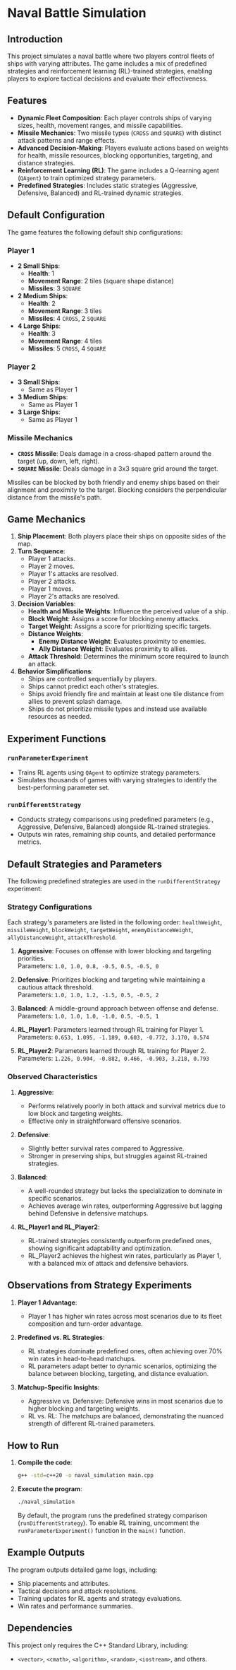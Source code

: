 # Naval Battle Simulation

## Introduction

This project simulates a naval battle where two players control fleets of ships with varying attributes. The game includes a mix of predefined strategies and reinforcement learning (RL)-trained strategies, enabling players to explore tactical decisions and evaluate their effectiveness.

## Features

- **Dynamic Fleet Composition**: Each player controls ships of varying sizes, health, movement ranges, and missile capabilities.
- **Missile Mechanics**: Two missile types (`CROSS` and `SQUARE`) with distinct attack patterns and range effects.
- **Advanced Decision-Making**: Players evaluate actions based on weights for health, missile resources, blocking opportunities, targeting, and distance strategies.
- **Reinforcement Learning (RL)**: The game includes a Q-learning agent (`QAgent`) to train optimized strategy parameters.
- **Predefined Strategies**: Includes static strategies (Aggressive, Defensive, Balanced) and RL-trained dynamic strategies.

## Default Configuration

The game features the following default ship configurations:

### Player 1
- **2 Small Ships**: 
  - **Health**: 1
  - **Movement Range**: 2 tiles (square shape distance)
  - **Missiles**: 3 `SQUARE`
- **2 Medium Ships**:
  - **Health**: 2
  - **Movement Range**: 3 tiles
  - **Missiles**: 4 `CROSS`, 2 `SQUARE`
- **4 Large Ships**:
  - **Health**: 3
  - **Movement Range**: 4 tiles
  - **Missiles**: 5 `CROSS`, 4 `SQUARE`

### Player 2
- **3 Small Ships**:
  - Same as Player 1
- **3 Medium Ships**:
  - Same as Player 1
- **3 Large Ships**:
  - Same as Player 1

### Missile Mechanics
- **`CROSS` Missile**: Deals damage in a cross-shaped pattern around the target (up, down, left, right).
- **`SQUARE` Missile**: Deals damage in a 3x3 square grid around the target.

Missiles can be blocked by both friendly and enemy ships based on their alignment and proximity to the target. Blocking considers the perpendicular distance from the missile's path.

## Game Mechanics

1. **Ship Placement**: Both players place their ships on opposite sides of the map.
2. **Turn Sequence**:
   - Player 1 attacks.
   - Player 2 moves.
   - Player 1's attacks are resolved.
   - Player 2 attacks.
   - Player 1 moves.
   - Player 2's attacks are resolved.
3. **Decision Variables**:
   - **Health and Missile Weights**: Influence the perceived value of a ship.
   - **Block Weight**: Assigns a score for blocking enemy attacks.
   - **Target Weight**: Assigns a score for prioritizing specific targets.
   - **Distance Weights**:
     - **Enemy Distance Weight**: Evaluates proximity to enemies.
     - **Ally Distance Weight**: Evaluates proximity to allies.
   - **Attack Threshold**: Determines the minimum score required to launch an attack.
4. **Behavior Simplifications**:
   - Ships are controlled sequentially by players.
   - Ships cannot predict each other's strategies.
   - Ships avoid friendly fire and maintain at least one tile distance from allies to prevent splash damage.
   - Ships do not prioritize missile types and instead use available resources as needed.

## Experiment Functions

### `runParameterExperiment`
- Trains RL agents using `QAgent` to optimize strategy parameters.
- Simulates thousands of games with varying strategies to identify the best-performing parameter set.

### `runDifferentStrategy`
- Conducts strategy comparisons using predefined parameters (e.g., Aggressive, Defensive, Balanced) alongside RL-trained strategies.
- Outputs win rates, remaining ship counts, and detailed performance metrics.
## Default Strategies and Parameters

The following predefined strategies are used in the `runDifferentStrategy` experiment:

### Strategy Configurations
Each strategy's parameters are listed in the following order:
`healthWeight`, `missileWeight`, `blockWeight`, `targetWeight`, `enemyDistanceWeight`, `allyDistanceWeight`, `attackThreshold`.

1. **Aggressive**: Focuses on offense with lower blocking and targeting priorities.  
   Parameters: `1.0, 1.0, 0.8, -0.5, 0.5, -0.5, 0`  

2. **Defensive**: Prioritizes blocking and targeting while maintaining a cautious attack threshold.  
   Parameters: `1.0, 1.0, 1.2, -1.5, 0.5, -0.5, 2`  

3. **Balanced**: A middle-ground approach between offense and defense.  
   Parameters: `1.0, 1.0, 1.0, -1.0, 0.5, -0.5, 1`  

4. **RL_Player1**: Parameters learned through RL training for Player 1.  
   Parameters: `0.653, 1.095, -1.189, 0.603, -0.772, 3.170, 0.574`  

5. **RL_Player2**: Parameters learned through RL training for Player 2.  
   Parameters: `1.226, 0.904, -0.882, 0.466, -0.903, 3.218, 0.793`  

### Observed Characteristics

1. **Aggressive**:
   - Performs relatively poorly in both attack and survival metrics due to low block and targeting weights.
   - Effective only in straightforward offensive scenarios.

2. **Defensive**:
   - Slightly better survival rates compared to Aggressive.
   - Stronger in preserving ships, but struggles against RL-trained strategies.

3. **Balanced**:
   - A well-rounded strategy but lacks the specialization to dominate in specific scenarios.
   - Achieves average win rates, outperforming Aggressive but lagging behind Defensive in defensive matchups.

4. **RL_Player1 and RL_Player2**:
   - RL-trained strategies consistently outperform predefined ones, showing significant adaptability and optimization.
   - RL_Player2 achieves the highest win rates, particularly as Player 1, with a balanced mix of attack and defensive behaviors.

## Observations from Strategy Experiments

1. **Player 1 Advantage**:
   - Player 1 has higher win rates across most scenarios due to its fleet composition and turn-order advantage.

2. **Predefined vs. RL Strategies**:
   - RL strategies dominate predefined ones, often achieving over 70% win rates in head-to-head matchups.
   - RL parameters adapt better to dynamic scenarios, optimizing the balance between blocking, targeting, and distance evaluation.

3. **Matchup-Specific Insights**:
   - Aggressive vs. Defensive: Defensive wins in most scenarios due to higher blocking and targeting weights.
   - RL vs. RL: The matchups are balanced, demonstrating the nuanced strength of different RL-trained parameters.

## How to Run

1. **Compile the code**:
   ```bash
   g++ -std=c++20 -o naval_simulation main.cpp
   ```
2. **Execute the program**:
   ```bash
   ./naval_simulation
   ```
   By default, the program runs the predefined strategy comparison (`runDifferentStrategy`). To enable RL training, uncomment the `runParameterExperiment()` function in the `main()` function.

## Example Outputs

The program outputs detailed game logs, including:
- Ship placements and attributes.
- Tactical decisions and attack resolutions.
- Training updates for RL agents and strategy evaluations.
- Win rates and performance summaries.

## Dependencies

This project only requires the C++ Standard Library, including:
- `<vector>`, `<cmath>`, `<algorithm>`, `<random>`, `<iostream>`, and others.

